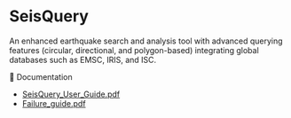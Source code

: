 # SeisQuery
An enhanced earthquake search and analysis tool with advanced querying features (circular, directional, and polygon-based) integrating global databases such as EMSC, IRIS, and ISC.

📄 Documentation  
- [SeisQuery_User_Guide.pdf](https://github.com/MohamedATaha/SeisQuery/blob/main/SeisQuery_User_Guide.pdf)  
- [Failure_guide.pdf](https://github.com/MohamedATaha/SeisQuery/blob/main/Failure_guide.pdf)

